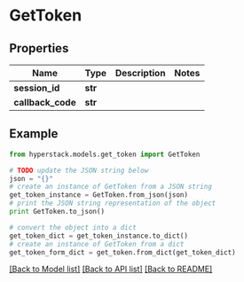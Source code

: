 # GetToken


## Properties

Name | Type | Description | Notes
------------ | ------------- | ------------- | -------------
**session_id** | **str** |  | 
**callback_code** | **str** |  | 

## Example

```python
from hyperstack.models.get_token import GetToken

# TODO update the JSON string below
json = "{}"
# create an instance of GetToken from a JSON string
get_token_instance = GetToken.from_json(json)
# print the JSON string representation of the object
print GetToken.to_json()

# convert the object into a dict
get_token_dict = get_token_instance.to_dict()
# create an instance of GetToken from a dict
get_token_form_dict = get_token.from_dict(get_token_dict)
```
[[Back to Model list]](../README.md#documentation-for-models) [[Back to API list]](../README.md#documentation-for-api-endpoints) [[Back to README]](../README.md)


